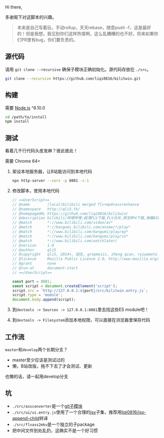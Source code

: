 Hi there,

多谢阁下对这脚本的兴趣。

> 本来是自己写着玩，手动rollup，天天rebase，随意push -f，这是最好的！但是我想，我见到你们这样热情啊，这么乱糟糟的也不好。将来如果你们PR里有bug，你们要负责的。

## 源代码
请用 `git clone --recursive` 确保子模块正确初始化。源代码存放在 `./src`。

```bash
git clone --recursive https://github.com/liqi0816/bilitwin.git
```

## 构建
需要 [Node.js](https://nodejs.org) ^8.10.0

```bash
cd /path/to/install
npm install
```

## 测试
看着几千行代码头皮发麻？彼此彼此！

需要 Chrome 64+

1. 架设本地服务器，让B站能访问到本地代码

   ```bash
   npx http-server --cors -p 8081 -c-1
   ```

2. 修改脚本，使用本地代码

   ```javascript
   // ==UserScript==
   // @name        (local)bilibili merged flv+mp4+ass+enhance
   // @namespace   http://qli5.tk/
   // @homepageURL https://github.com/liqi0816/bilitwin/
   // @description bilibili/哔哩哔哩:超清FLV下载,FLV合并,原生MP4下载,弹幕ASS下载,MKV打包,播放体验增强,原生appsecret,不借助其他网站
   // @match       *://www.bilibili.com/video/av*
   // @match       *://bangumi.bilibili.com/anime/*/play*
   // @match       *://www.bilibili.com/bangumi/play/ep*
   // @match       *://www.bilibili.com/bangumi/play/ss*
   // @match       *://www.bilibili.com/watchlater/
   // @version     1.0
   // @author      qli5
   // @copyright   qli5, 2014+, 田生, grepmusic, zheng qian, ryiwamoto
   // @license     Mozilla Public License 2.0; http://www.mozilla.org/MPL/2.0/
   // @grant       none
   // @run-at      document-start
   // ==/UserScript==

   const port = 8081;
   const script = document.createElement('script');
   script.src = `http://127.0.0.1:${port}/src/bilitwin.entry.js`;
   script.type = 'module';
   document.body.append(script);
   ```
   
3. 到`devtools -> Sources -> 127.0.0.1:8081`里去找这些ES module吧！

4. 到`devtools -> Filesystem`添加本地权限，可以直接在浏览器里保存代码

## 工作流
`master`和`develop`两个长期分支？

  * master至少应该是测试过的
  * 懒，B站改版，拖不下去了才会测试、更新

也懒的话，请一起用develop分支

## 坑

* `./src/assconverter`是一个[git子模块](https://git-scm.com/book/zh/v2/Git-%E5%B7%A5%E5%85%B7-%E5%AD%90%E6%A8%A1%E5%9D%97)
* `./src/ui/ui.entry.js`使用了一个合理的[jsx](https://github.com/facebook/jsx)子集，推荐用[liqi0816/jsx-append-child](https://github.com/liqi0816/jsx-append-child)转译
* `./src/flvass2mkv`是一个独立的子package
* 把中间文件到处乱扔，这确实不是一个好习惯

